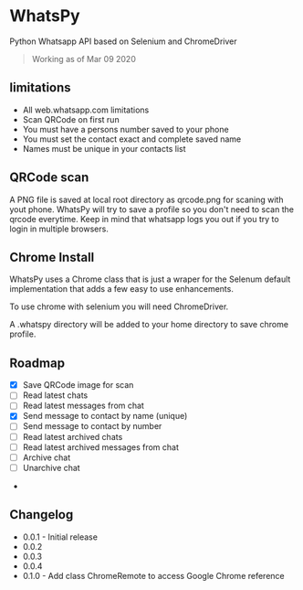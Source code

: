 # WhatsPy

Python Whatsapp API based on Selenium and ChromeDriver

> Working as of Mar 09 2020

## limitations

- All web.whatsapp.com limitations
- Scan QRCode on first run
- You must have a persons number saved to your phone
- You must set the contact exact and complete saved name
- Names must be unique in your contacts list

## QRCode scan

A PNG file is saved at local root directory as qrcode.png for scaning with yout phone. 
WhatsPy will try to save a profile so you don't need to scan the qrcode everytime.
Keep in mind that whatsapp logs you out if you try to login in multiple browsers.

## Chrome Install

WhatsPy uses a Chrome class that is just a wraper for the Selenum default implementation
that adds a few easy to use enhancements.

To use chrome with selenium you will need ChromeDriver.

A .whatspy directory will be added to your home directory to save chrome profile.

## Roadmap

- [x] Save QRCode image for scan
- [ ] Read latest chats
- [ ] Read latest messages from chat
- [x] Send message to contact by name (unique)
- [ ] Send message to contact by number
- [ ] Read latest archived chats
- [ ] Read latest archived messages from chat
- [ ] Archive chat
- [ ] Unarchive chat
- 

## Changelog

- 0.0.1 - Initial release
- 0.0.2
- 0.0.3
- 0.0.4
- 0.1.0 - Add class ChromeRemote to access Google Chrome reference
